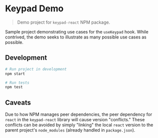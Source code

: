 # Keypad Demo

> Demo project for `keypad-react` NPM package.

Sample project demonstrating use cases for the `useKeypad` hook. While contrived, the demo seeks to illustrate as many possible use cases as possible.

## Development

```sh
# Run project in development
npm start

# Run tests
npm test
```

## Caveats

Due to how NPM manages peer dependencies, the peer dependency for `react` in the `keypad-react` library will cause version "conflicts." These conflicts can be avoided by simply "linking" the local `react` version to the parent project's `node_modules` (already handled in `package.json`).
